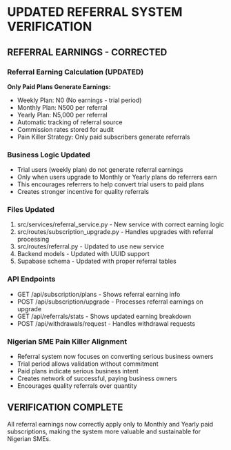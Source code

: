 # UPDATED REFERRAL SYSTEM VERIFICATION

## REFERRAL EARNINGS - CORRECTED

### Referral Earning Calculation (UPDATED)
**Only Paid Plans Generate Earnings:**
- Weekly Plan: N0 (No earnings - trial period)
- Monthly Plan: N500 per referral  
- Yearly Plan: N5,000 per referral
- Automatic tracking of referral source
- Commission rates stored for audit
- Pain Killer Strategy: Only paid subscribers generate referrals

### Business Logic Updated
- Trial users (weekly plan) do not generate referral earnings
- Only when users upgrade to Monthly or Yearly plans do referrers earn
- This encourages referrers to help convert trial users to paid plans
- Creates stronger incentive for quality referrals

### Files Updated
1. src/services/referral_service.py - New service with correct earning logic
2. src/routes/subscription_upgrade.py - Handles upgrades with referral processing
3. src/routes/referral.py - Updated to use new service
4. Backend models - Updated with UUID support
5. Supabase schema - Updated with proper referral tables

### API Endpoints
- GET /api/subscription/plans - Shows referral earning info
- POST /api/subscription/upgrade - Processes referral earnings on upgrade
- GET /api/referrals/stats - Shows updated earning breakdown
- POST /api/withdrawals/request - Handles withdrawal requests

### Nigerian SME Pain Killer Alignment
- Referral system now focuses on converting serious business owners
- Trial period allows validation without commitment
- Paid plans indicate serious business intent
- Creates network of successful, paying business owners
- Encourages quality referrals over quantity

## VERIFICATION COMPLETE
All referral earnings now correctly apply only to Monthly and Yearly paid subscriptions, making the system more valuable and sustainable for Nigerian SMEs.